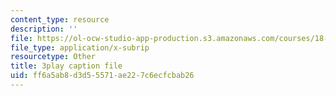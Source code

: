 ```yaml
---
content_type: resource
description: ''
file: https://ol-ocw-studio-app-production.s3.amazonaws.com/courses/18-06sc-linear-algebra-fall-2011/ff6a5ab8d3d55571ae227c6ecfcbab26_mVeuZzJdd1w.vtt
file_type: application/x-subrip
resourcetype: Other
title: 3play caption file
uid: ff6a5ab8-d3d5-5571-ae22-7c6ecfcbab26
---
```


